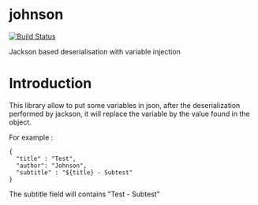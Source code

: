 # johnson


[![Build Status](https://travis-ci.org/Richou/johnson.svg?branch=master)](https://travis-ci.org/Richou/johnson)

Jackson based deserialisation with variable injection

Introduction
============================

This library allow to put some variables in json, after the deserialization performed by jackson, it will replace the variable by the value found in the object.

For example :

```
{
  "title" : "Test",
  "author": "Johnson",
  "subtitle" : "${title} - Subtest"
}
```

The subtitle field will contains "Test - Subtest"
